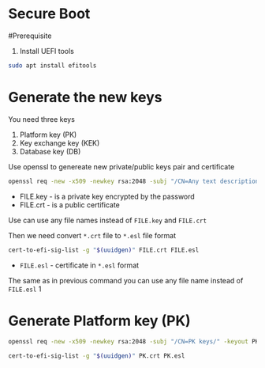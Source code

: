 
Secure Boot
==================

#Prerequisite

1. Install UEFI tools
```bash
sudo apt install efitools
```
 
# Generate the new keys

You need three keys
1. Platform key (PK)
2. Key exchange key (KEK)
3. Database key (DB)

Use openssl to genereate new private/public keys pair and certificate 

```bash
openssl req -new -x509 -newkey rsa:2048 -subj "/CN=Any text description of the key/" -keyout FILE.key -out FILE.crt -days 3650 -sha256
```
* FILE.key - is a private key encrypted by the password
* FILE.crt - is a public certificate
	
Use can use any file names instead of `FILE.key` and `FILE.crt`

Then we need convert `*.crt` file to  `*.esl` file format

```bash
cert-to-efi-sig-list -g "$(uuidgen)" FILE.crt FILE.esl
```
* `FILE.esl` - certificate in `*.esl` format
 
The same as in previous command you can use any file name instead of `FILE.esl`
1
# Generate Platform key (PK)

```bash
openssl req -new -x509 -newkey rsa:2048 -subj "/CN=PK keys/" -keyout PK.key -out PK.crt -days 3650 -sha256
```

```bash
cert-to-efi-sig-list -g "$(uuidgen)" PK.crt PK.esl
```
